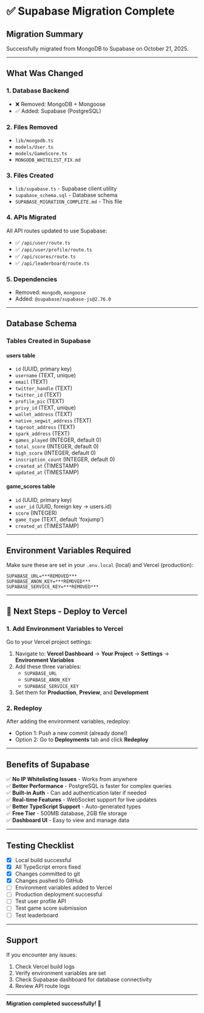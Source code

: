 # ✅ Supabase Migration Complete

## Migration Summary

Successfully migrated from MongoDB to Supabase on October 21, 2025.

---

## What Was Changed

### 1. **Database Backend**
- ❌ Removed: MongoDB + Mongoose
- ✅ Added: Supabase (PostgreSQL)

### 2. **Files Removed**
- `lib/mongodb.ts`
- `models/User.ts`
- `models/GameScore.ts`
- `MONGODB_WHITELIST_FIX.md`

### 3. **Files Created**
- `lib/supabase.ts` - Supabase client utility
- `supabase_schema.sql` - Database schema
- `SUPABASE_MIGRATION_COMPLETE.md` - This file

### 4. **APIs Migrated**
All API routes updated to use Supabase:
- ✅ `/api/user/route.ts`
- ✅ `/api/user/profile/route.ts`
- ✅ `/api/scores/route.ts`
- ✅ `/api/leaderboard/route.ts`

### 5. **Dependencies**
- Removed: `mongodb`, `mongoose`
- Added: `@supabase/supabase-js@2.76.0`

---

## Database Schema

### Tables Created in Supabase

#### **users** table
- `id` (UUID, primary key)
- `username` (TEXT, unique)
- `email` (TEXT)
- `twitter_handle` (TEXT)
- `twitter_id` (TEXT)
- `profile_pic` (TEXT)
- `privy_id` (TEXT, unique)
- `wallet_address` (TEXT)
- `native_segwit_address` (TEXT)
- `taproot_address` (TEXT)
- `spark_address` (TEXT)
- `games_played` (INTEGER, default 0)
- `total_score` (INTEGER, default 0)
- `high_score` (INTEGER, default 0)
- `inscription_count` (INTEGER, default 0)
- `created_at` (TIMESTAMP)
- `updated_at` (TIMESTAMP)

#### **game_scores** table
- `id` (UUID, primary key)
- `user_id` (UUID, foreign key → users.id)
- `score` (INTEGER)
- `game_type` (TEXT, default 'foxjump')
- `created_at` (TIMESTAMP)

---

## Environment Variables Required

Make sure these are set in your `.env.local` (local) and Vercel (production):

```env
SUPABASE_URL=***REMOVED***
SUPABASE_ANON_KEY=***REMOVED***
SUPABASE_SERVICE_KEY=***REMOVED***
```

---

## 🚀 Next Steps - Deploy to Vercel

### 1. Add Environment Variables to Vercel

Go to your Vercel project settings:
1. Navigate to: **Vercel Dashboard** → **Your Project** → **Settings** → **Environment Variables**
2. Add these three variables:
   - `SUPABASE_URL`
   - `SUPABASE_ANON_KEY`
   - `SUPABASE_SERVICE_KEY`
3. Set them for **Production**, **Preview**, and **Development**

### 2. Redeploy

After adding the environment variables, redeploy:
- Option 1: Push a new commit (already done!)
- Option 2: Go to **Deployments** tab and click **Redeploy**

---

## Benefits of Supabase

✅ **No IP Whitelisting Issues** - Works from anywhere  
✅ **Better Performance** - PostgreSQL is faster for complex queries  
✅ **Built-in Auth** - Can add authentication later if needed  
✅ **Real-time Features** - WebSocket support for live updates  
✅ **Better TypeScript Support** - Auto-generated types  
✅ **Free Tier** - 500MB database, 2GB file storage  
✅ **Dashboard UI** - Easy to view and manage data  

---

## Testing Checklist

- [x] Local build successful
- [x] All TypeScript errors fixed
- [x] Changes committed to git
- [x] Changes pushed to GitHub
- [ ] Environment variables added to Vercel
- [ ] Production deployment successful
- [ ] Test user profile API
- [ ] Test game score submission
- [ ] Test leaderboard

---

## Support

If you encounter any issues:
1. Check Vercel build logs
2. Verify environment variables are set
3. Check Supabase dashboard for database connectivity
4. Review API route logs

---

**Migration completed successfully! 🎉**

